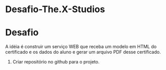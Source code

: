 # Desafio-The.X-Studios

# Desafio
A idéia é construir um serviço WEB que receba um modelo em HTML do certificado e os dados do aluno e gerar um arquivo PDF desse certificado.

1. Criar repositório no github para o projeto.
